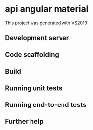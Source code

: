 # api angular material

  This project was generated with VS2019

## Development server

## Code scaffolding

## Build

## Running unit tests

## Running end-to-end tests

## Further help


